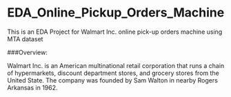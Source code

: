 # EDA_Online_Pickup_Orders_Machine
This is an EDA Project for Walmart Inc. online pick-up orders machine using MTA dataset


###Overview:

Walmart Inc. is an American multinational retail corporation that runs a chain of hypermarkets, discount department stores, and grocery stores from the United State. The company was founded by Sam Walton in nearby Rogers Arkansas in 1962.
